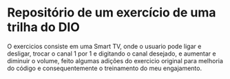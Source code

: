 # Repositório de um exercício de uma trilha do DIO

O exercicios consiste em uma Smart TV, onde o usuario pode ligar e desligar, trocar o canal 1 por 1 e digitando o canal desejado, 
e aumentar e diminuir o volume, feito algumas adições do exercicio original para melhoria do código e consequentemente o treinamento do meu engajamento.
